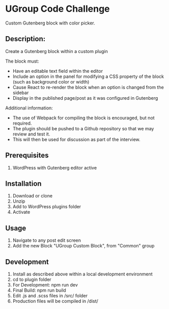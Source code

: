 # UGroup Code Challenge

Custom Gutenberg block with color picker.

## Description:

Create a Gutenberg block within a custom plugin

The block must:

- Have an editable text field within the editor
- Include an option in the panel for modifying a CSS property of the block (such as background color or width)
- Cause React to re-render the block when an option is changed from the sidebar
- Display in the published page/post as it was configured in Gutenberg

Additional information:

- The use of Webpack for compiling the block is encouraged, but not required.
- The plugin should be pushed to a Github repository so that we may review and test it.
- This will then be used for discussion as part of the interview.

## Prerequisites

1. WordPress with Gutenberg editor active

## Installation

1. Download or clone
2. Unzip
3. Add to WordPress plugins folder
4. Activate

## Usage

1. Navigate to any post edit screen
2. Add the new Block "UGroup Custom Block", from "Common" group

## Development

1. Install as described above within a local development environment
2. cd to plugin folder
3. For Development: npm run dev
4. Final Build: npm run build
5. Edit .js and .scss files in /src/ folder
6. Production files will be compiled in /dist/
